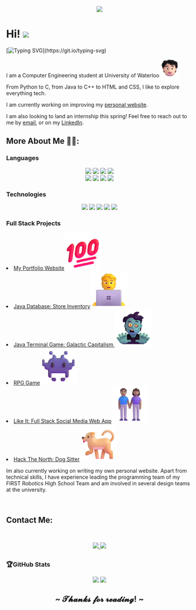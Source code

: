 <div align="center">
<a href="https://alitaha.ca"> <img src="https://user-images.githubusercontent.com/103478551/210186056-1a80f910-309b-41a3-b1ad-8f9eb436fcb6.png"></a>
</div>

# Hi! <img src="https://media.giphy.com/media/hvRJCLFzcasrR4ia7z/giphy.gif" width="30px">

[![Typing SVG](https://readme-typing-svg.demolab.com/?lines=I'm+Ali+Taha;)](https://git.io/typing-svg)

I am a Computer Engineering student at University of Waterloo <img src="https://github.com/AliesTaha/Animated-Emojis/blob/master/Emojis/People%20with%20professions/Person%20Light%20Skin%20Tone,%20Curly%20Hair.png?raw=true" width=50px>
  
From Python to C, from Java to C++ to HTML and CSS, I like to explore everything tech.
  
I am currently working on improving my <a href="https://aliestaha.github.io/">personal website</a>.
  
I am also looking to land an internship this spring! Feel free to reach out to me by <a href="mailto:ali.taha@uwaterloo.ca">email</a>, or on my <a href="https://aliestasha.com">LinkedIn</a>. 
  
## More About Me 🧑‍🎓:
### Languages
<p align="center">
<img src="https://img.shields.io/badge/C-00599C?style=for-the-badge&logo=c&logoColor=white"/> 
<img src="https://img.shields.io/badge/C%2B%2B-00599C?style=for-the-badge&logo=c%2B%2B&logoColor=white"/>
<img src="https://img.shields.io/badge/html%20-%23E34F26.svg?&style=for-the-badge&logo=html5&logoColor=white"/> 
<img src="https://img.shields.io/badge/css3%20-%231572B6.svg?&style=for-the-badge&logo=css3&logoColor=white"/>
<br>
<img src="https://img.shields.io/badge/Java-ED8B00?style=for-the-badge&logo=java&logoColor=white"/> 
<img src="https://img.shields.io/badge/Python-3776AB?style=for-the-badge&logo=python&logoColor=white"/> 
<img src="https://img.shields.io/badge/JavaScript-323330?style=for-the-badge&logo=javascript&logoColor=F7DF1E"/>
<img src="https://img.shields.io/badge/git%20-%23F05033.svg?&style=for-the-badge&logo=git&logoColor=white"/> 
</div>

### Technologies
<p align="center">
<img src="https://img.shields.io/badge/React-20232A?style=for-the-badge&logo=react&logoColor=61DAFB"/> 
<img src="https://img.shields.io/badge/Redux-593D88?style=for-the-badge&logo=redux&logoColor=white"/>
<img src="https://img.shields.io/badge/MongoDB-4EA94B?style=for-the-badge&logo=mongodb&logoColor=white"/> 
<img src="https://img.shields.io/badge/Node.js-43853D?style=for-the-badge&logo=node.js&logoColor=white"/>
<img src="https://img.shields.io/badge/Express.js-404D59?style=for-the-badge"/>
</p>  
  
### Full Stack Projects
<li> <a href="https://github.com/aliestaha/aliestaha.github.io"> My Portfolio Website<img src="https://github.com/AliesTaha/Animated-Emojis/blob/master/Emojis/Smilies/Hundred%20Points.png?raw=true" width='100px'></a>
<br>
<li>
   <a href="https://github.com/AliesTaha/ShoppingDatabase">Java Database: Store Inventory<img src="https://github.com/AliesTaha/Animated-Emojis/blob/master/Emojis/People/Technologist.png?raw=true" width='100px'></a>
<br>

<li>
   <a href="https://github.com/AliesTaha/Space-Invaders-Game">Java Terminal Game: Galactic Capitalism <img src="https://github.com/AliesTaha/Animated-Emojis/blob/master/Emojis/People/Zombie.png?raw=true" width='100px'></a>
  <br>

  <li>
     <a href="https://github.com/AliesTaha/RPG-Game">RPG Game<img src="https://github.com/AliesTaha/Animated-Emojis/blob/master/Emojis/Smilies/Alien%20Monster.png?raw=true" width='100px'></a>
    <br>

<li>
<a href="https://github.com/AliesTaha/likeit">Like It: Full Stack Social Media Web App<img src="https://github.com/AliesTaha/Animated-Emojis/blob/master/Emojis/People%20with%20activities/Woman%20and%20Man%20Holding%20Hands%20Medium%20Skin%20Tone.png?raw=true" width='100px'></a>
<br>

<li>
<a href="https://github.com/AliesTaha/DogSitter">Hack The North: Dog Sitter<img src="https://github.com/AliesTaha/Animated-Emojis/blob/master/Emojis/Animals/Dog.png?raw=true" width='100px'></a>

  
<p>
  <div align="center">
  </div>
</div>
<div>
Im also currently working on writing my own personal website. Apart from technical skills, I have experience leading the programming team of my FIRST Robotics High School Team and am involved in several design teams at the university.
</p>
<br>
<h2 align="">Contact Me: </h2>
  <div align="center">
  </div>
<br>
</p>
<p align="center"><a href="https://www.linkedin.com/in/aliestaha/" target="_blank"> <img src="https://img.shields.io/badge/AliTaha%20-%231DA1F2.svg?&style=for-the-badge&logo=LinkedIn&logoColor=white"/></a><a href="https://twitter.com/AliesTaha" target="_blank"> <img src="https://img.shields.io/badge/AliTaha%20-%231DA1F2.svg?&style=for-the-badge&logo=Twitter&logoColor=white"/></a></p>
</div>
    
## <h3 align="">🏆GitHub Stats</h3>

  <div align="center">
  <a href="https://www.alitaha.ca/"> <img height="137px" src="https://github-readme-stats.vercel.app/api/top-langs/?username=aliestaha&layout=compact&theme=dark" /></a>
  <a href="https://alitaha.ca"><img height="137px" src="https://github-readme-stats.vercel.app/api?username=aliestaha&show_icons=true&theme=radical"/></a>
  </div>
  
<h2 align="center"> ~ 𝓣𝓱𝓪𝓷𝓴𝓼 𝓯𝓸𝓻 𝓻𝓮𝓪𝓭𝓲𝓷𝓰! ~ </h2>
